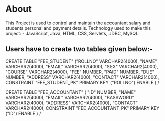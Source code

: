 # About

This Project is used to control and maintain the accountant salary and students personal and payment details.
Technology used to make this project: - JavaScript, Java, HTML, CSS, Servlets, JDBC, MySQL.

## Users have to create two tables given below:-

CREATE TABLE  "FEE_STUDENT" 
   ("ROLLNO" VARCHAR2(4000), 
	"NAME" VARCHAR2(4000), 
	"EMAIL" VARCHAR2(4000), 
	"SEX" VARCHAR2(4000), 
	"COURSE" VARCHAR2(4000), 
	"FEE" NUMBER, 
	"PAID" NUMBER, 
	"DUE" NUMBER, 
	"ADDRESS" VARCHAR2(4000), 
	"CONTACT" VARCHAR2(4000), 
	 CONSTRAINT "FEE_STUDENT_PK" PRIMARY KEY ("ROLLNO") ENABLE
   )
/

CREATE TABLE  "FEE_ACCOUNTANT" 
   (	"ID" NUMBER, 
	"NAME" VARCHAR2(4000), 
	"EMAIL" VARCHAR2(4000), 
	"PASSWORD" VARCHAR2(4000), 
	"ADDRESS" VARCHAR2(4000), 
	"CONTACT" VARCHAR2(4000), 
	 CONSTRAINT "FEE_ACCOUNTANT_PK" PRIMARY KEY ("ID") ENABLE
   )
/
